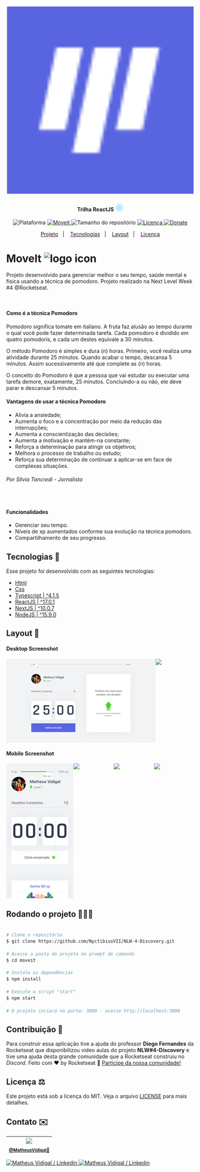 <h1 align="center">
  <br>
    <img src="./.github/logo-moveit.png" width="500" heigh="150" alt="logo moveit">
</h1>
<h4 align="center">
    Trilha ReactJS <img src="./.github/logo-icon-react.svg" height="20" alt="logo icon react">
</h4>
<!-- <h4 align="center">Projeto web construído durante o Next Level Week #04-Discovery com a Rocketseat/DiegoFernandes.</h4> -->
<p align="center">
  <img alt="Plataforma" src="https://img.shields.io/static/v1?label=Plataforma&message=Mobile/PC&color=61dafb&labelColor=8257e6">
  <a aria-label="Completado" href="https://nextlevelweek.com/episodios/omnistack/edicao/4">
    <img alt="Moveit" src="https://img.shields.io/badge/MoveIt-NLW 4.0-61dafb?logo=data:image/png;base64,iVBORw0KGgoAAAANSUhEUgAAABAAAAAQCAMAAAAoLQ9TAAAALVBMVEVHcExxWsF0XMJzXMJxWcFsUsD///9jRrzY0u6Xh9Gsn9n39fyMecy0qd2bjNJWBT0WAAAABHRSTlMA2Do606wF2QAAAGlJREFUGJVdj1cWwCAIBLEsRU3uf9xobDH8+GZwUYi8i6ucJwrxKE+7D0G9Q4vlYqtmCSjndr4CgCgzlyFgfKfKCVO0LrPKjmiqMxGXkJwNnXskqWG+1oSM+BSwD8f29YLNjvx/OQrn+g99oQSoNmt3PgAAAABJRU5ErkJggg==&labelColor=8257e6"></img>
  </a>
  <img alt="Tamanho do repositório" src="https://img.shields.io/github/repo-size/NyctibiusVII/NLW-3-Discovery?color=61dafb&labelColor=8257e6">
  <a href="https://github.com/NyctibiusVII/NLW-4-Discovery/blob/master/LICENSE">
    <img alt="Licença" src="https://img.shields.io/static/v1?label=License&message=MIT&color=61dafb&labelColor=8257e6">
  </a>
  <a href="https://picpay.me/Matheus_nyctibius_vii">
  <img alt="Donate" src="https://img.shields.io/static/v1?label=$&message=Donate&color=61dafb&labelColor=8257e6">
  </a>
</p>
<p align="center">
  <a href="#moveit-">Projeto</a>&nbsp;&nbsp;&nbsp;|&nbsp;&nbsp;&nbsp;
  <a href="#tecnologias-">Tecnologias</a>&nbsp;&nbsp;&nbsp;|&nbsp;&nbsp;&nbsp;
  <a href="#layout-">Layout</a>&nbsp;&nbsp;&nbsp;|&nbsp;&nbsp;&nbsp;
  <a href="#licença-%EF%B8%8F">Licença</a>
</p>
<!--
<p align="center">
    <a href="README.md">Inglês</a>
    ·
    <a href="README-pt.md">Português</a>
</p>
-->

# MoveIt <img src=".github/logo-icon.png" width="20" alt="logo icon">
Projeto desenvolvido para gerenciar melhor o seu tempo, saúde mental e física usando a técnica de pomodoro. Projeto realizado na Next Level Week #4 @Rocketseat.

<br>

#### Como é a técnica Pomodoro
Pomodoro significa tomate em italiano. A fruta faz alusão ao tempo durante o qual você pode fazer determinada tarefa. Cada pomodoro é dividido em quatro pomodoris, e cada um destes equivale a 30 minutos.

O método Pomodoro é simples e dura (n) horas. Primeiro, você realiza uma atividade durante 25 minutos. Quando acabar o tempo, descansa 5 minutos. Assim sucessivamente até que complete as (n) horas.

O conceito do Pomodoro é que a pessoa que vai estudar ou executar uma tarefa demore, exatamente, 25 minutos. Concluindo-a ou não, ele deve parar e descansar 5 minutos.

#### Vantagens de usar a técnica Pomodoro
- Alivia a ansiedade;
- Aumenta o foco e a concentração por meio da redução das interrupções;
- Aumenta a conscientização das decisões;
- Aumenta a motivação e mantém-na constante;
- Reforça a determinação para atingir os objetivos;
- Melhora o processo de trabalho ou estudo;
- Reforça sua determinação de continuar a aplicar-se em face de complexas situações.
###### Por Silvia Tancredi - Jornalista

<br>

#### Funcionalidades
* Gerenciar seu tempo.
* Níveis de xp aumentados conforme sua evolução na técnica pomodoro.
* Compartilhamento de seu progresso.

## Tecnologias 🚀
Esse projeto foi desenvolvido com as seguintes tecnologias:

- [Html](https://pt.wikipedia.org/wiki/HTML)
- [Css](https://pt.wikipedia.org/wiki/Cascading_Style_Sheets)
- [Typescript | ^4.1.5](https://www.typescriptlang.org/)
- [ReactJS | ^17.0.1](https://pt-br.reactjs.org/)
- [NextJS | ^10.0.7](https://nextjs.org/)
- [NodeJS | ^15.9.0](https://nodejs.org/en/)

## Layout 🚧
#### Desktop Screenshot
<div style="display: flex; flex-direction: 'column'; align-items: 'center';">
<!-- Responsive, 1440 x 900, 50% (Laptop L - 1440px)-->
    <img src="./.github/desktop-index.png" width="400px">
    <img src="./.github/desktop-index-plus-xp.png" width="400px">
</div>

#### Mobile Screenshot
<div style="display: flex; flex-direction: 'row';">
<!-- Responsive, 425 x 900, 60% (Mobile L - 425px)-->
    <img src="./.github/mobile-index.png" width="180">
    <img src="./.github/mobile-index-plus-xp.png" width="180">
    <img src="./.github/mobile-index-alarm.png" width="180">
    <img src="./.github/mobile-index-share.png" width="180">
</div>

## Rodando o projeto 🚴🏻‍♂️
```bash

# Clone o repositório
$ git clone https://github.com/NyctibiusVII/NLW-4-Discovery.git

# Acesse a pasta do projeto no prompt de comando
$ cd moveit

# Instale as dependências
$ npm install

# Execute o script "start"
$ npm start

# O projeto inciará na porta: 3000 - acesse http://localhost:3000
```

## Contribuição 💭
Para construir essa aplicação tive a ajuda do professor **Diego Fernandes** da Rocketseat que disponibilizou video aulas do projeto **NLW#4-Discovery** e tive uma ajuda desta grande comunidade que a Rocketseat construiu no *Discord*.
Feito com ♥ by Rocketseat :wave: [Participe da nossa comunidade!](https://discord.gg/YxU7fJT)

## Licença ⚖️
Este projeto está sob a licença do MIT. Veja o arquivo [LICENSE](https://github.com/NyctibiusVII/NLW-4-Discovery/blob/master/LICENSE) para mais detalhes.

## Contato ✉️
| <img src="https://user-images.githubusercontent.com/52816125/90341686-05b68880-dfd8-11ea-969c-70c9ce9d0278.jpg" width=100><br><sub><a href="https://www.instagram.com/nyctibius_vii/?hl=pt-br">@MatheusVidigal🦊</a></sub> |
| :---: |

<p align="left">
    <a href="https://www.linkedin.com/in/matheus-vidigal-nyctibiusvii/">
        <img alt="Matheus Vidigal / Linkedin" src="https://img.shields.io/badge/-Matheus Vidigal-8257e6?style=flat&logo=Linkedin&logoColor=fff" />
    </a>
    <a href="https://mail.google.com/mail/u/1/#inbox?compose=GTvVlcSGLCKpKJfwPsKKqzXBplKkGtCLvCQcFWdWxCxQFfkHzzjVkgzrMFPBgKBmWFHvrjrCsMqSH">
        <img alt="Matheus Vidigal / Linkedin" src="https://img.shields.io/badge/-Matheus Vidigal-61dafb?style=flat&logo=Gmail&logoColor=414141" />
    </a>
</p>